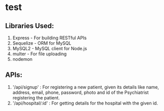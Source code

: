# test

## Libraries Used:

1. Express - For building RESTful APIs
2. Sequelize - ORM for MySQL
3. MySQL2 - MySQL client for Node.js
4. multer - For file uploading
5. nodemon

## APIs:

1. '/api/signup' : For registering a new patient, given its details like name, address, email, phone, password, photo and id of the Psychiatrist registering the patient.
2. '/api/hospital/:id' : For getting details for the hospital with the given id.
